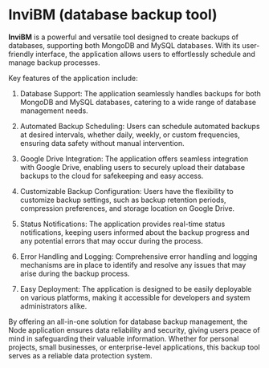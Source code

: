 # InviBM (database backup tool)

**InviBM** is a powerful and versatile tool designed to create backups of databases, supporting both MongoDB and MySQL databases. With its user-friendly interface, the application allows users to effortlessly schedule and manage backup processes.

Key features of the application include:

1. Database Support: The application seamlessly handles backups for both MongoDB and MySQL databases, catering to a wide range of database management needs.

2. Automated Backup Scheduling: Users can schedule automated backups at desired intervals, whether daily, weekly, or custom frequencies, ensuring data safety without manual intervention.

3. Google Drive Integration: The application offers seamless integration with Google Drive, enabling users to securely upload their database backups to the cloud for safekeeping and easy access.

4. Customizable Backup Configuration: Users have the flexibility to customize backup settings, such as backup retention periods, compression preferences, and storage location on Google Drive.

5. Status Notifications: The application provides real-time status notifications, keeping users informed about the backup progress and any potential errors that may occur during the process.

6. Error Handling and Logging: Comprehensive error handling and logging mechanisms are in place to identify and resolve any issues that may arise during the backup process.

7. Easy Deployment: The application is designed to be easily deployable on various platforms, making it accessible for developers and system administrators alike.

By offering an all-in-one solution for database backup management, the Node application ensures data reliability and security, giving users peace of mind in safeguarding their valuable information. Whether for personal projects, small businesses, or enterprise-level applications, this backup tool serves as a reliable data protection system.
